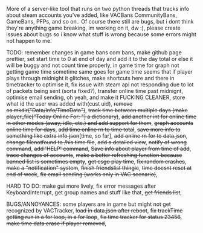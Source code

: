 More of a server-like tool that runs on two python threads that tracks info about steam accounts you've added, like VACBans CommunityBans, GameBans, PFPs, and so on.. Of course there still are bugs, but i dont think they're anything game breaking, im working on it, dw :), please create issues about bugs so i know what stuff is wrong because some errors might not happen to me.

TODO: remember changes in game bans com bans, make github page prettier, set start time to 0 at end of day and add it to the day total or else it will be buggy and not count time properly, in game time for graph not getting game time sometime same goes for game time seems that if player plays through midnight it glitches, make shortcuts here and there in timetracker to optimise it, fix issue with steam api not responding due to lot of packets being sent (sorta fixed?), transfer online time past midnignt, optimise email sending, oh yeah, and make it FUCKING CLEANER, store what id the user was added with(cust uid), ~~remove os.mkdir("Data/Info/TimeData")~~, ~~track time between multiple days (make player_file["Today Online For: "] a dictionary)~~, ~~add another int for online time in other modes (away, idle, etc.) and add support for them~~, ~~graph accounts online time for days~~, ~~add time online rn to time total~~, ~~save more info to something like extra info json~~[time, so far], ~~add online rn for to data.json~~, ~~change filenotfound to /his time file~~, ~~add a detailed view~~, ~~notify of wrong command~~, ~~add 'HELP' command~~, ~~Save info about player from time of add~~, ~~trace changes of accounts~~, ~~make a better refreshing function because banned list is sometimes empty~~, ~~get csgo play time~~, ~~fix random crashes~~, ~~make a "notification" system~~, ~~finish friendslist thingie~~, ~~time doesnt reset at end of week~~, ~~fix email sending (works only in VAC scenario)~~,

HARD TO DO: make gui more lively, fix error messages after KeyboardInterrupt, get group names and stuff like that, ~~get friends list~~,

BUGS/ANNOYANCES: some players are in game but might not get recognized by VACTracker, ~~load in data.json after reboot~~, ~~fix trackTime getting run in a for loop, in a for loop~~, ~~fix time tracker for status 23456~~, ~~make time data erase if player removed~~,

